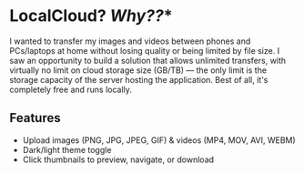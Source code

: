 # LocalCloud? *Why??**
I wanted to transfer my images and videos between phones and PCs/laptops at home without losing quality or being limited by file size. I saw an opportunity to build a solution that allows unlimited transfers, with virtually no limit on cloud storage size (GB/TB) — the only limit is the storage capacity of the server hosting the application. Best of all, it's completely free and runs locally.

## Features

- Upload images (PNG, JPG, JPEG, GIF)  &  videos (MP4, MOV, AVI, WEBM)
- Dark/light theme toggle  
- Click thumbnails to preview, navigate, or download

